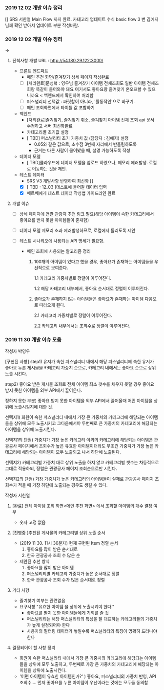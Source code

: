 
### 2019 12 02 개발 이슈 정리



[] SRS 서한얼 Main Flow 까지 완료. 카테고리 업데이트 수식 basic flow 3 번 김예지 님께 확인 받아서 업데이트 부분 작성바람.







### 2019 12 02 개발 이슈 정리 

->

1. 진척사항
   개발 URL : http://54.180.29.122:3000/

   + 프론트 엔드파트
     + 메인 추천 화면/즐겨찾기 상세 페이지 작성완료
     +  [ ] [처리완료]문성혁 : 영우님 즐겨찾기 아이템 전체조회도 일반 아이템 전체조회랑 똑같이 들어와야 돼요 여기서도 좋아요랑 즐겨찾기 온오프할 수 있으니까요 < 백엔드에서 확인하여 처리함
     +  [ ] 퍼스널리티 선택값 : 짜릿함이 아니라, '활동적인'으로 바꾸기.
     +  [ ] 메인 조회화면에서 타이틀 값 포함하기
   + 백엔드
     + [처리완료]즐겨찾기, 즐겨찾기 취소, 즐겨찾기 아이템 전체 조회 api 문서 수정하고 서버 최신화완료
     + 카테고리별 초기값 설정
     + [ TBD] 퍼스널리티 초기 가중치 값 (담당자 : 김예지) 설정
       + 0.05와 같은 값으로, 소수점 3번째 자리에서 반올림하도록
       + 근거는 다른 사람이 물어봤을 때, 설명 가능하도록 작성
   + 데이터 모델
     + [ TBD]클라우드에 데이터 모델을 업로드 하였으나,  메모리 에러발생.  로컬로 이동하는 것을 제안.	
   + 테스트 데이터
     + SRS V3  개발사항 반영하여 최신화 []
     + [x] [ TBD : 12_03 ]테스트에 들어갈 데이터 입력
     + [x] 메르베에게 테스트 데이터 작성법 가이드라인 완료
2. 개발 이슈
   - [ ] 상세 페이지에 연관 관광지 추천 링크 필요(해당 아이템이 속한 카테고리에서 좋아요를 받지 못한 아이템들이 존재함) 
   
   - [ ] 데이터 모델 메모리 초과 에러발생하므로, 로컬에서 돌리도록 제안
   
   - [ ] 테스트 시나리오에 사용되는 API 명세가 필요함. 
   
     - 메인 조회에 사용되는 알고리즘 정리
   
       1. 100개의 아이템이 있다고 했을 경우, 좋아요가 존재하는 아이템들을 우선적으로 보여준다. 
   
          1.1 카테고리 가중치별로 정렬이 이루어진다.
   
          1.2 해당 카테고리 내부에서, 좋아요 순서대로 정렬이 이루어진다.
   
       2. 좋아요가 존재하지 않는 아이템들은 좋아요가 존재하는 아이템 다음으로 따라오게 된다. 
   
          2.1 카테고리 가중치별로 정렬이 이루어진다.
   
          2.2 카테고리 내부에서는 조회수로 정렬이 이루어진다.


### 2019 11 30 개발 이슈 모음

작성자 박영우

[구현된 사항]
step1) 유저가 속한 퍼스널리티 내에서 해당 퍼스널리티에 속한 유저가 좋아요 누른 게시물을 카테고리 가중치 순으로, 카테고리 내에서는 좋아요 순으로 상위 노출 시킨다.

step2) 좋아요 받은 게시물 조회로 전체 아이템 최소 갯수를 채우지 못할 경우 좋아요 받지 못한 아이템을 외부 API에서 끌어온다.

정하지 못한 부분) 좋아요 받지 못한 아이템을 외부 API에서 끌어올때 어떤 아이템을 상위에 노출시킬지에 대한 것.

선택지1) 회원이 속한 퍼스널리티 내에서 가장 큰 가중치의 카테고리에 해당되는 아이템들을 상위에 모두 노출시키고 그다음에서야 두번째로 큰 가중치의 카테고리에 해당되는 아이템을 상위에 노출시킨다.

선택지1의 단점) 가중치가 가장 높은 카테고리 이외의 카테고리에 해당되는 아이템은 관광공사 페이지에서 조회수가 높은 유효한 아이템이더라도 무조건 가중치가 가장 높은 카테고리에 해당되는 아이템이 모두 노출되고 나서 하단에 노출된다.

선택지2) 카테고리별 가중치 대로 상위 노출을 하지 않고 카테고리별 갯수는 차등적으로 그대로 적용하되, 정렬은 관광공사 페이지 조회순으로만 시킨다.

선택지2의 단점) 가장 가중치가 높은 카테고리의 아이템들이 실제로 관광공사 페이지 조회수가 적을 때 가장 하단에 노출되는 경우도 생길 수 있다. 

작성자 서한얼 


1. [완료] 전체 아이템 조회 화면<메인 추천 화면> 에서 조회할 아이템의 개수 결정 여부

   - 숫자 고정 없음

     

2. [진행중 ]추천된 게시물의 카테고리별 상위 노출 순서

   - (2019 11 30. 11시 30분자) 현재 구현된 Item 정렬 순서
     	1.	좋아요를 많이 받은 순서대로
      	2.	한국 관광공사 조회 수 많은 순
   - 제안된 추천 방식 
     1. 좋아요를 많이 받은 아이템
     2. 퍼스널리티별 카테고리 가중치가 높은 순서대로 정렬
     3. 한국 관광공사 조회 수가 많은 순서대로 정렬

3. 기타 사항
   - 즐겨찾기 여부는 관련없음
   - 요구사항 "유효한 아이템 을 상위에 노출시켜야 한다."
     - 좋아요를 받지 못한 아이템들에게 기회를 줄 것
     - 퍼스널리티는 해당 퍼스널리티의 특성을 잘 대표하는 카테고리들의 가중치가 높게 설정되어야 한다
     - 사용자의 필터링 데이터가 쌓일수록 퍼스널리티의 특징이 명확히 드러나야 한다

4. 결정되어야 할 사항 정리 

   - 회원이 속한 퍼스널리티 내에서 가장 큰 가중치의 카테고리에 해당되는 아이템들을 상위에 모두 노출하고, 두번째로 가장 큰 가중치의 카테고리에 해당되는 아이템을 상위에 노출시킨다.
   - '어떤 아이템이 유효한 아이템인가?' ) 좋아요, 퍼스널리티의 가중치 반영, API조회수.... 먼저 좋아요를 누른 아이템이 우선이라는 것에는 모두들 동의함